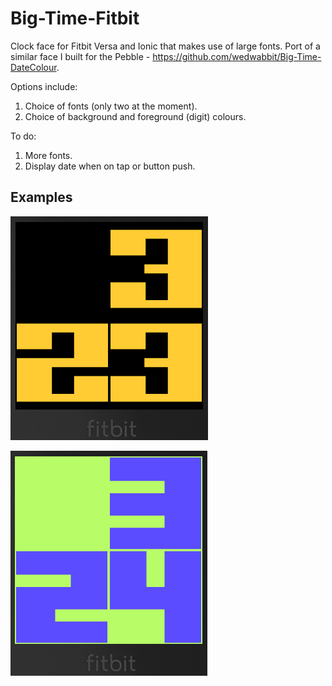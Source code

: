 # Big-Time-Fitbit
Clock face for Fitbit Versa and Ionic that makes use of large fonts. Port of a similar face I built for the Pebble - https://github.com/wedwabbit/Big-Time-DateColour.

Options include:
1. Choice of fonts (only two at the moment).
2. Choice of background and foreground (digit) colours.

To do:
1. More fonts.
2. Display date when on tap or button push.

## Examples

![Screenshot](screenshot1.png)

![Screenshot](screenshot2.png)
